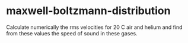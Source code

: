 # maxwell-boltzmann-distribution

Calculate numerically the rms velocities for 20 C air and helium and find from these values the speed of
sound in these gases.
